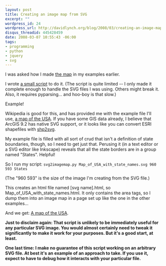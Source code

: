 ```yaml
--- 
layout: post
title: Creating an image map from SVG
excerpt: ""
wordpress_id: 24
wordpress_url: http://davidlynch.org/blog/2008/03/creating-an-image-map-from-svg/
disqus_threadid: 445428459
date: 2008-03-07 10:55:43 -06:00
tags: 
- programming
- python
- jquery
- svg
---
```

I was asked how I made [the map](http://davidlynch.org/js/maphilight/docs/demo_world.html) in my examples earlier.

I wrote [a small script](http://davidlynch.org/toys/svg2imagemap.zip) to do it. (The script is quite limited -- I only made it complete enough to handle the SVG files I was using. Others might break it. Also, it requires pyparsing... and hoo-boy is that slow.)

Example!

Wikipedia is good for this, and has provided me with the example file I'll use, [a map of the USA](http://en.wikipedia.org/wiki/Image:Map_of_USA_with_state_names.svg). If you have some GIS data already, I believe that ArcGIS 9.2 has native SVG support, or it looks like you can convert ESRI shapefiles with [shp2svg](http://www.carto.net/papers/svg/utils/shp2svg/).

My example file is filled with all sort of crud that isn't a definition of state boundaries, though, so I need to get just that. Perusing it (in a text editor or a SVG editor like Inkscape) reveals that all the state borders are in a group named "States". Helpful!

So I run my script: `svg2imagemap.py Map_of_USA_with_state_names.svg 960 593 States`

(The "960 593" is the size of the image I'm creating from the SVG file.)

This creates an html file named [svg name].html, so Map_of_USA_with_state_names.html. It only contains the area tags, so I dump them into an image map in a page set up like the one in the other examples...

And we get: [A map of the USA](http://davidlynch.org/js/maphilight/docs/demo_usa.html).

<b>Just to disclaim again: That script is unlikely to be immediately useful for any particular SVG image. You would almost certainly need to tweak it significantly to make it work for your purposes. But it's a good start, at least.</b>

<b>One last time: I make no guarantee of this script working on an arbitrary SVG file. At best it's an example of an approach to take. If you use it, expect to have to debug how it interacts with your particular file.</b>
